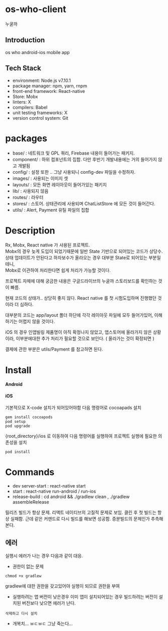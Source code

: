 # os-who-client
누굴까


## Introduction

os who android-ios mobile app

## Tech Stack

* environment: Node.js v7.10.1
* package manager: npm, yarn, rnpm
* front-end framework: React-native
* Store: Mobx
* linters: X
* compilers: Babel
* unit testing frameworks: X
* version control system: Git

# packages

* base/ : 네트워크 및 GPL 쿼리, Firebase 내용이 들어가는 패키지.
* component/ : 하위 컴포넌트의 집합. 다만 후반기 개발내용에는 거의 들어가지 않고 개발됨
* config/ : 설정 또한 .. 그냥 사용되니 config-dev 파일을 수정하자.
* images/ : 사용되는 이미지 셋
* layouts/ : 모든 화면 레이아웃이 들어가있는 패키지
* lib/ : 사용되지 않음
* routes/ : 라우터
* stores/ : 스토어. 상태관리에 사용되며 ChatListStore 에 모든 것이 들어간다.
* utils/ : Alert, Payment 유틸 파일의 집합

# Description

Rx, Mobx, React native 가 사용된 프로젝트.  
Mobx의 경우 늦게 도입이 되었기때문에 일반 State 기반으로 되어있는 코드가 상당수.  
상태 업데이트가 안된다고 하자보수가 올라오는 경우 대부분 State로 되어있는 부분일테니,  
Mobx로 이관하여 처리한다면 쉽게 처리가 가능할 것이다.  

프로젝트 자체에 대해 궁금한 내용은 구글드라이브의 누굴까 스토리보드를 확인하는 것이 빠름.  

현재 코드의 상태가.. 상당히 좋지 않다.
React native 를 첫 시험도입하며 진행했던 것이라 더 심하다.

대부분의 코드는 app/layout 폴더 하단에 각각 레이아웃 파일에 모두 들어가있어,
이해하기는 어렵지 않을 것이다.

iOS 의 경우 인앱빌링 제품명이 아직 확정나지 않았고, 앱스토어에 올라가지 않은 상황이라,
이부분에대한 추가 처리가 필요할 것으로 보인다. ( 올라가는 것이 확정되면 )

결제에 관한 부분은 utils/Payment 를 참고하면 된다.

# Install

#### Android

#### iOS
기본적으로 X-code 설치가 되어있어야함
다음 명령어로 cocoapads 설치
```
gem install cocoapods
pod setup
pod upgrade
```

{root_directory}/ios 로 이동하여 다음 명령어를 실행하여 프로젝트 실행에 필요한 의존성을 설치
```
pod install
```

# Commands

* dev server-start : react-native start
* start : react-native run-android / run-ios
* release-build : cd android && ./gradlew clean , ./gradlew assembleRelease

릴리즈 빌드가 항상 문제.
리액트 네이티브의 고질적 문제로 보임.
클린 후 첫 빌드는 항상 실패함.
근데 같은 커맨드로 다시 빌드를 해보면 성공함.
증분빌드의 문제인가 추측해본다.


## 에러

실행시 에러가 나는 경우 다음과 같이 대응.

* 권한이 없는 문제
```
chmod +x gradlew
```
gradlew에 대한 권한을 갖고있어야 실행이 되므로 권한을 부여

* 실행하려는 앱 버전이 낮은경우
이미 앱이 설치되어있는 경우 빌드하려는 버전이 설치된 버전보다 낮으면 에러가 난다.
```
삭제하고 다시 설치
```

* 개복치... ㅂㄷㅂㄷ
그냥 죽는다...



